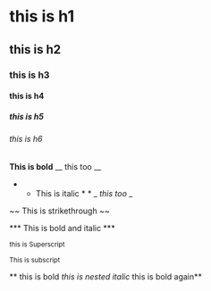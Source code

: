 # this is h1
## this is h2
### this is h3
#### this is h4
##### this is h5
###### this is h6
**This is bold**  __ this too __
* * This is italic * *  _ _this too_ _
~~ This is strikethrough ~~
*** This is bold and italic ***
<sup>this is Superscript</sup>
<sub>This is subscript</sub>
 ** this is bold  _this is nested italic_ this is bold again**